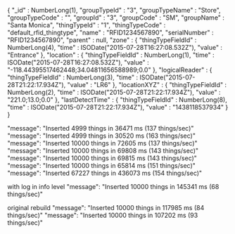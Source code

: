 
{
    "_id" : NumberLong(1),
    "groupTypeId" : "3",
    "groupTypeName" : "Store",
    "groupTypeCode" : "",
    "groupId" : "3",
    "groupCode" : "SM",
    "groupName" : "Santa Monica",
    "thingTypeId" : "1",
    "thingTypeCode" : "default_rfid_thingtype",
    "name" : "RFID1234567890",
    "serialNumber" : "RFID1234567890",
    "parent" : null,
    "zone" : {
        "thingTypeFieldId" : NumberLong(4),
        "time" : ISODate("2015-07-28T16:27:08.532Z"),
        "value" : "Entrance"
    },
    "location" : {
        "thingTypeFieldId" : NumberLong(1),
        "time" : ISODate("2015-07-28T16:27:08.532Z"),
        "value" : "-118.44395517462448;34.04811656588989;0.0"
    },
    "logicalReader" : {
        "thingTypeFieldId" : NumberLong(3),
        "time" : ISODate("2015-07-28T21:22:17.934Z"),
        "value" : "LR6"
    },
    "locationXYZ" : {
        "thingTypeFieldId" : NumberLong(2),
        "time" : ISODate("2015-07-28T21:22:17.934Z"),
        "value" : "221.0;13.0;0.0"
    },
    "lastDetectTime" : {
        "thingTypeFieldId" : NumberLong(8),
        "time" : ISODate("2015-07-28T21:22:17.934Z"),
        "value" : "1438118537934"
    }
}




  "message": "Inserted 4999 things in 36471 ms (137 things/sec)"
  "message": "Inserted 4999 things in 30520 ms (163 things/sec)"
  "message": "Inserted 10000 things in 72605 ms (137 things/sec)"
  "message": "Inserted 10000 things in 69808 ms (143 things/sec)"
  "message": "Inserted 10000 things in 69815 ms (143 things/sec)"
  "message": "Inserted 10000 things in 65814 ms (151 things/sec)"
  "message": "Inserted 67227 things in 436073 ms (154 things/sec)"


with log in info level
  "message": "Inserted 10000 things in 145341 ms (68 things/sec)"

original rebuild
  "message": "Inserted 10000 things in 117985 ms (84 things/sec)"
  "message": "Inserted 10000 things in 107202 ms (93 things/sec)"

